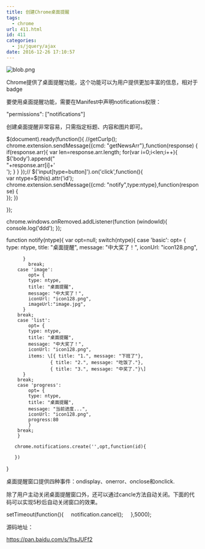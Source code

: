 ```yaml
---
title: 创建Chrome桌面提醒
tags:
  - chrome
url: 411.html
id: 411
categories:
  - js/jquery/ajax
date: 2016-12-26 17:10:57
---
```


![blob.png](/ueditor/php/upload/image/20161226/1482742785258993.png "1482742785258993.png")

Chrome提供了桌面提醒功能，这个功能可以为用户提供更加丰富的信息，相对于badge

  

要使用桌面提醒功能，需要在Manifest中声明notifications权限：

"permissions": \["notifications"\]

创建桌面提醒非常容易，只需指定标题、内容和图片即可。

$(document).ready(function(){
	//getCurIp();
	chrome.extension.sendMessage({cmd: "getNewsArr"},function(response) {
		if(response.arr){
			var len=response.arr.length;
			for(var i=0;i<len;i++){
				$('body').append("<br>"+response.arr\[i\]+'<br>');
			}
		}
	});//
	$('input\[type=button\]').on('click',function(){
		var ntype=$(this).attr('id');
		chrome.extension.sendMessage({cmd: "notify",type:ntype},function(response) {			
		});
	})
	
});

chrome.windows.onRemoved.addListener(function (windowId){
		console.log('ddd');
});

function notify(ntype){
	var opt=null;
	switch(ntype){
		case 'basic':
			opt= {
			type: ntype,
			title: "桌面提醒",
			message: "中大奖了！",
			iconUrl: "icon128.png",
			
		  }
			break;
		case 'image':
			opt= {
			type: ntype,
			title: "桌面提醒",
			message: "中大奖了！",
			iconUrl: "icon128.png",
			imageUrl:"image.jpg",
		  }
		break;
		case 'list':
			opt= {
			type: ntype,
			title: "桌面提醒",
			message: "中大奖了！",
			iconUrl: "icon128.png",
			items: \[{ title: "1.", message: "下班了"},
					{ title: "2.", message: "吃饭了."},
					{ title: "3.", message: "中奖了."}\]
		  }
		break;
		case 'progress':
			opt= {
			type: ntype,
			title: "桌面提醒",
			message: "当前进度...",
			iconUrl: "icon128.png",			
			progress:80
			}
		break;
		}
		
	   chrome.notifications.create('',opt,function(id){
		
	   })
}

桌面提醒窗口提供四种事件：ondisplay、onerror、onclose和onclick.

除了用户主动关闭桌面提醒窗口外，还可以通过cancle方法自动关闭。下面的代码可以实现5秒后自动关闭窗口的效果。

setTimeout(function(){
    notification.cancel();
    },5000);

源码地址：  

https://pan.baidu.com/s/1hsJUFf2